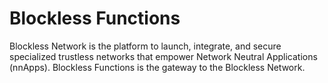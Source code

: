 # Blockless Functions

Blockless Network is the platform to launch, integrate, and secure specialized trustless networks that empower Network Neutral Applications (nnApps). Blockless Functions is the gateway to the Blockless Network.